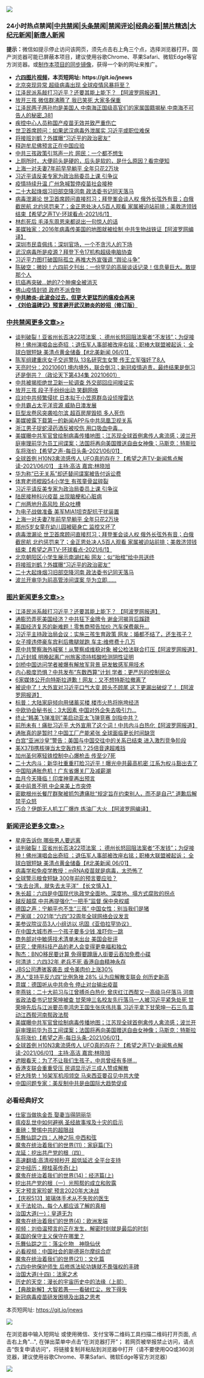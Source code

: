 ![](https://raw.githubusercontent.com/fqnews/bnews/master/64photo/fqnews-qr.jpg)

<div id="tt">
<h3>24小时热点禁闻|<a href="#%E4%B8%AD%E5%85%B1%E7%A6%81%E9%97%BB%E6%9B%B4%E5%A4%9A%E6%96%87%E7%AB%A0">中共禁闻</a>|<a href="#%E5%9B%BE%E7%89%87%E6%96%B0%E9%97%BB%E6%9B%B4%E5%A4%9A%E6%96%87%E7%AB%A0">头条禁闻</a>|<a href="#%E6%96%B0%E9%97%BB%E8%AF%84%E8%AE%BA%E6%9B%B4%E5%A4%9A%E6%96%87%E7%AB%A0">禁闻评论|<a href="#%E5%BF%85%E7%9C%8B%E7%BB%8F%E5%85%B8%E5%A5%BD%E6%96%87">经典必看|<a href="/video.md#%E7%A6%81%E7%89%87%E7%B2%BE%E9%80%89">禁片精选</a>|<a href="https://github.com/fqnews/djy/blob/master/gb/nf1351518.md#1">大纪元新闻</a>|<a href="https://github.com/fqnews/ntdtv/blob/master/gb/prog204.md#1">新唐人新闻</a></h3>
<div><b>提示：</b>微信如提示停止访问该网页，须先点击右上角三个点，选择浏览器打开。国产浏览器可能已屏蔽本项目，建议使用谷歌Chrome、苹果Safari、微软Edge等官方浏览器。或<a href="https://github.com/fqnews/bnews/blob/master/%E5%88%B6%E4%BD%9Cgit%E7%A6%81%E9%97%BB%E9%95%9C%E5%83%8F.md">制作本项目的同步镜像</a>，获得一个新的网址来推广。</div>
<ul>
<li><b><a href="http://d1.bdrive.tk/64.mp4" target="_blank">六四图片视频</a>，本页短网址: https://git.io/jnews</b></li>
<li><a href="/cbnews/20210601/1557835.md">北京突现异常 超级病毒出现 全球疫情风暴将至？</a></li>
<li><a href="/topimagenews/20210601/1557942.md">江泽民派系敲打习近平？还要其能上能下？ 【阿波罗网报道】</a></li>
<li><a href="/comments/20210601/1557978.md">放开三孩 微信群沸腾了 我已笑死 大家多保重</a></li>
<li><a href="/comments/20210601/1557830.md">江泽民两子两孙均是美国人 中南海正国级高官们的家属国籍揭秘 中南海不可告人的秘密_381</a></li>
<li><a href="/headline/20210601/1557998.md">疾控中心人员称国产疫苗无效并致严重伤亡</a></li>
<li><a href="/worldnews/20210601/1558150.md">世卫首席顾问：如果武汉病毒外泄属实 习近平或职位难保</a></li>
<li><a href="/cbnews/20210601/1558149.md">将接班刘鹤？外媒曝“习近平的政治密友”</a></li>
<li><a href="/cnnews/20210601/1557867.md">释迦牟尼佛预言正在中国应验</a></li>
<li><a href="/cbnews/20210601/1557915.md">中共三孩政策引骂声一片 网民：一个都不想生</a></li>
<li><a href="/health/20210601/1557882.md">上厕所时，大便前头是硬的，后头是软的，是什么原因？看完便知</a></li>
<li><a href="/cbnews/20210602/1558270.md">上海一对夫妻7年前早早躺平 全年只花2万块</a></li>
<li><a href="/cbnews/20210602/1558303.md">习近平请反美专家为政治局委员上课 引争议</a></li>
<li><a href="/cbnews/20210601/1557836.md">疫情持续升温 广州急喊暂停疫苗社会接种</a></li>
<li><a href="/cbnews/20210601/1558148.md">二十大起烽烟习旧部空降河南 政法委书记同天落马</a></li>
<li><a href="/comments/20210602/1558220.md">病毒泄漏论 世卫首席顾问直接怼习；拜登峯会谈人权 俄外长弦外有音；白俄截民航 北约惩罚来了；金正恩处决人5百人观看 家属被迫站前排；美救济领钱结束【希望之声TV-环球看点-2021/6/1】</a></li>
<li><a href="/cnnews/20210602/1558324.md">林彪死后 毛泽东周恩来都说出一句惊人的话</a></li>
<li><a href="/cnnews/20210601/1557904.md">美媒独家：2016年病毒传美国的地图就被绘制 中共生物战铁证【阿波罗网编译】</a></li>
<li><a href="/weiquan/20210601/1557926.md">深圳市民袁佩纬&#65306;深圳官场&#65292;一个不贪污人的下场</a></li>
<li><a href="/cbnews/20210601/1557969.md">武汉病毒所是疫源？拜登下令17机构超级电脑协查</a></li>
<li><a href="/ssgc/20210601/1557974.md">习近平力图打破国际孤立 再推大外宣强调 “舆论斗争”</a></li>
<li><a href="/bannedvideo/20210601/1558043.md">陈破空：微妙！六四前夕刊出：一份罕见的高层谈话记录！信息量巨大。敢提那个人</a></li>
<li><a href="/cnnews/20210602/1558286.md">抗癌再突破…她的7个肿瘤全被消灭</a></li>
<li><a href="/cbnews/20210601/1557956.md">佛山疫情封锁 政府不派食物</a></li>
<li><b><a href="/comments/20200211/1275071.md" target="_blank">中共肺炎-此波会过去，但更大更猛烈的瘟疫会再来</a></b></li>
<li><b><a href="/comments/20200207/1272816.md" target="_blank">《刘伯温碑记》预言避开武汉肺炎的妙招（修订版）</a></b></li>
</ul>
</div>

<div class="catlist">
<h3><a href="/cbnews/" target="_blank">中共禁闻</a><span><a href="/cbnews/" target="_blank" rel="nofollow">更多文章>></a></span></h3>
<ul>
<li><a href="/comments/20210602/1558468.md" target="_blank">谈判破裂！亚省州长否决22项法案 ； 德州长怒回阻法案者“不发钱”；为促接种！佛州演唱会出奇招 ；退伍军人事部被改座右铭；职棒大联盟被起诉； 全球白银短缺 美清点黄金储备【#北美新闻 06/01】</a></li>
<li><a href="/cbnews/20210602/1558461.md" target="_blank">陈军组建重庆女子交巡警队 13名研究生女警 传王立军强奸了8人</a></li>
<li><a href="/cbnews/20210602/1558460.md" target="_blank">天亮时分：20210601 境内境外，联合倒习；新冠疫情追责，最终结果是倒习还是倒共？（政论天下第434集 20210601）</a></li>
<li><a href="/cbnews/20210602/1558440.md" target="_blank">中共被揭拒绝世卫新一轮调查 外交部回应间接证实</a></li>
<li><a href="/cbnews/20210602/1558439.md" target="_blank">放开三孩 段子手纷纷出动 笑翻网络</a></li>
<li><a href="/cbnews/20210602/1558416.md" target="_blank">应对中共频繁侵扰 日本拟于小笠原群岛设侦搜雷达</a></li>
<li><a href="/cbnews/20210602/1558415.md" target="_blank">中共霸占太平洋资源 威胁日澳发展</a></li>
<li><a href="/cbnews/20210602/1558401.md" target="_blank">巨型龙卷风突袭哈尔滨 超百房屋毁损 多人死伤</a></li>
<li><a href="/cbnews/20210602/1558383.md" target="_blank">美媒披露下载第一的新闻APP与中共凤凰卫视关系</a></li>
<li><a href="/cbnews/20210602/1558382.md" target="_blank">浙江男子捉蛇浸药酒反被咬伤 用口吸血中毒…</a></li>
<li><a href="/comments/20210602/1558361.md" target="_blank">美媒曝中共军官曾绘制病毒传播地图；江苏现全球首例禽传人禽流感；波兰开庭审理前华为员工间谍案；法国将再向美国赠送自由女神像；马斯克：特斯拉车将涨价【希望之声-每日头条-2021/06/01】</a></li>
<li><a href="/comments/20210602/1558360.md" target="_blank">全球首例 H10N3禽流感传人 UFO真的存在？【希望之声TV-新闻焦点解读-2021/06/01】 主持:高洁  嘉宾:林晓旭</a></li>
<li><a href="/cbnews/20210602/1558352.md" target="_blank">华为称“已无关系”却还替间谍案被告付诉讼费</a></li>
<li><a href="/cbnews/20210602/1558342.md" target="_blank">体育老师棍殴54小学生 有孩童骨盆碎裂</a></li>
<li><a href="/cbnews/20210602/1558303.md" target="_blank">习近平请反美专家为政治局委员上课 引争议</a></li>
<li><a href="/cbnews/20210602/1558294.md" target="_blank">陆民接种科兴疫苗 出现脑梗和心脏病</a></li>
<li><a href="/cbnews/20210602/1558293.md" target="_blank">广州两地升高风险 民众吐槽</a></li>
<li><a href="/cbnews/20210602/1558271.md" target="_blank">为电子战做准备 美军MIA1坦克配抗干扰装置</a></li>
<li><a href="/cbnews/20210602/1558270.md" target="_blank">上海一对夫妻7年前早早躺平 全年只花2万块</a></li>
<li><a href="/cbnews/20210602/1558269.md" target="_blank">郑州5岁女童在幼儿园被砸身亡 监控又坏了</a></li>
<li><a href="/comments/20210602/1558220.md" target="_blank">病毒泄漏论 世卫首席顾问直接怼习；拜登峯会谈人权 俄外长弦外有音；白俄截民航 北约惩罚来了；金正恩处决人5百人观看 家属被迫站前排；美救济领钱结束【希望之声TV-环球看点-2021/6/1】</a></li>
<li><a href="/cbnews/20210601/1558160.md" target="_blank">北京朝阳区小学生展示南湖红船 网友：似“抬棺”给中共送终</a></li>
<li><a href="/cbnews/20210601/1558149.md" target="_blank">将接班刘鹤？外媒曝“习近平的政治密友”</a></li>
<li><a href="/cbnews/20210601/1558148.md" target="_blank">二十大起烽烟习旧部空降河南 政法委书记同天落马</a></li>
<li><a href="/cbnews/20210601/1558126.md" target="_blank">波兰开审华为前高管涉间谍案 华为立即……</a></li>

</ul>
</div>
<div class="catlist">
<h3><a href="/topimagenews/" target="_blank">图片新闻</a><span><a href="/topimagenews/" target="_blank" rel="nofollow">更多文章>></a></span></h3>
<ul>
<li><a href="/topimagenews/20210601/1557942.md" target="_blank">江泽民派系敲打习近平？还要其能上能下？ 【阿波罗网报道】</a></li>
<li><a href="/topimagenews/20210601/1557763.md" target="_blank">通膨恐弄死美国经济？中共狂下金牌令 谢金河揭背后蹊跷</a></li>
<li><a href="/topimagenews/20210601/1557490.md" target="_blank">美国经济复苏的新难题！零售商预告加价 汽车保费飙升…</a></li>
<li><a href="/topimagenews/20210531/1557253.md" target="_blank">习近平主持政治局会议：实施三孩生育政策 网友：婚都不结了，还生孩子？</a></li>
<li><a href="/topimagenews/20210531/1557216.md" target="_blank">女子撞违停豪车宾利后撒腿就跑 车主:维修费十几万</a></li>
<li><a href="/topimagenews/20210531/1557014.md" target="_blank">原中共警察海外喊冤！从警察成维稳对象 被公检法联合打压【阿波罗网报道】</a></li>
<li><a href="/topimagenews/20210531/1556882.md" target="_blank">几近封城 明晚起离广州旅客须持核酸检测阴性证明</a></li>
<li><a href="/topimagenews/20210531/1556881.md" target="_blank">剑桥中国访问学者被爆有解放军背景 研发敏感军用技术</a></li>
<li><a href="/topimagenews/20210530/1556364.md" target="_blank">内心极度恐惧？中共发布“东数西算”计划 学者：更严厉的控制民众</a></li>
<li><a href="/topimagenews/20210529/1556157.md" target="_blank">6家媒体公开向特斯拉道歉！网友：又不想特斯拉撤离了</a></li>
<li><a href="/topimagenews/20210529/1556099.md" target="_blank">被说中了！大外宣对习近平口气大变 顾头不顾尾 这下更漏出破绽了！【阿波罗网报道】</a></li>
<li><a href="/topimagenews/20210529/1555930.md" target="_blank">标普：大陆家庭倾向用储蓄买楼 楼市火热将拖垮经济</a></li>
<li><a href="/topimagenews/20210529/1555876.md" target="_blank">中欧协会秘书长：3大因素 中国对外企失去吸引力…</a></li>
<li><a href="/topimagenews/20210529/1555852.md" target="_blank">终止“韩美飞弹准则”美启动亚太飞弹竞赛 剑指中共？</a></li>
<li><a href="/topimagenews/20210528/1555477.md" target="_blank">前所未有！痛批习近平 大外宣用了这个词！中共内斗白热化【阿波罗网报道】</a></li>
<li><a href="/topimagenews/20210528/1555148.md" target="_blank">通胀真的是暂时？中国工厂产能紧张 全球面临更长时间缺货</a></li>
<li><a href="/topimagenews/20210527/1554774.md" target="_blank">白宫“亚洲沙皇”警告：美国与中国交往中的关系已结束 进入激烈竞争阶段</a></li>
<li><a href="/topimagenews/20210527/1554539.md" target="_blank">美X37B携核弹当太空轰炸机？25倍音速超难挡</a></li>
<li><a href="/topimagenews/20210527/1554450.md" target="_blank">加州圣何塞轻铁控制中心爆枪击 传至少7死</a></li>
<li><a href="/topimagenews/20210526/1554119.md" target="_blank">二十大内斗：新华社重重打脸习近平！曝光中共最高机密 江系为权斗豁出去了</a></li>
<li><a href="/topimagenews/20210526/1554065.md" target="_blank">中国陷通胀危机！广东省爆关厂及减薪潮</a></li>
<li><a href="/topimagenews/20210526/1554015.md" target="_blank">血月今天降临！印度神童再出预言</a></li>
<li><a href="/topimagenews/20210526/1553823.md" target="_blank">美中前景不明 中企来美上市突停</a></li>
<li><a href="/topimagenews/20210526/1553805.md" target="_blank">密歇根州长餐厅群聚被抓包遭痛批“规定旨在约束别人，而不是自己” 道歉后解禁平众怒</a></li>
<li><a href="/topimagenews/20210525/1553428.md" target="_blank">巧合？伊朗无人机工厂爆炸 炼油厂大火 【阿波罗网编译】</a></li>

</ul>
</div>
<div class="catlist">
<h3><a href="/comments/" target="_blank">新闻评论</a><span><a href="/comments/" target="_blank" rel="nofollow">更多文章>></a></span></h3>
<ul>
<li><a href="/comments/20210602/1558478.md" target="_blank">星座告诉你 哪些男人要远离</a></li>
<li><a href="/comments/20210602/1558468.md" target="_blank">谈判破裂！亚省州长否决22项法案 ； 德州长怒回阻法案者“不发钱”；为促接种！佛州演唱会出奇招 ；退伍军人事部被改座右铭；职棒大联盟被起诉； 全球白银短缺 美清点黄金储备【#北美新闻 06/01】</a></li>
<li><a href="/comments/20210602/1558462.md" target="_blank">病毒学和免疫学教授：mRNA疫苗就是病毒，太恐怖了</a></li>
<li><a href="/comments/20210602/1558446.md" target="_blank">全球警示粮食短缺 300年前的预言要应验？</a></li>
<li><a href="/comments/20210602/1558445.md" target="_blank">“失去台湾，就失去太平洋” 【长文慎入】</a></li>
<li><a href="/comments/20210602/1558444.md" target="_blank">朱长超：六四是中国现代执政党全面地、深度地、塌方式腐败的拐点</a></li>
<li><a href="/comments/20210602/1558435.md" target="_blank">越反越腐 中共再提强化“一把手”监督 保中央权威</a></li>
<li><a href="/comments/20210602/1558426.md" target="_blank">德国之声：宁躺平也不生“三孩” 中国女性：别当我们是猪</a></li>
<li><a href="/comments/20210602/1558425.md" target="_blank">严家祺：2021年“六四”32周年全球网络会议发言</a></li>
<li><a href="/comments/20210602/1558412.md" target="_blank">美参议院议员3人小组访以 巩固《亚伯拉罕协议》</a></li>
<li><a href="/comments/20210602/1558410.md" target="_blank">在中国大城市养一个孩子要多少钱 准吓你一跳</a></li>
<li><a href="/comments/20210602/1558392.md" target="_blank">商务部对中敏感技术清单未出台 美国会批评</a></li>
<li><a href="/comments/20210602/1558390.md" target="_blank">研究：使用科技产品的老人会变得更幸福和独立</a></li>
<li><a href="/comments/20210602/1558388.md" target="_blank">陶杰：BNO移民要计算 免得要蹲唐人街要云吞加免费小碟</a></li>
<li><a href="/comments/20210602/1558387.md" target="_blank">何清涟：六四32年 老兵不死 香港自由精神永存</a></li>
<li><a href="/comments/20210602/1558377.md" target="_blank">JBS公司遭骇客袭击 或令美肉价上涨30%</a></li>
<li><a href="/comments/20210602/1558374.md" target="_blank">港人“支持平反六四”比例急挫 28% 认为应解散支联会 创历史新高</a></li>
<li><a href="/comments/20210602/1558373.md" target="_blank">意媒：德国听从中共命令 停止对台输出疫苗</a></li>
<li><a href="/comments/20210602/1558367.md" target="_blank">李燕铭：二十大前习与江曾搏杀白热化 曾庆红江西帮又一高级马仔落马 河南省政法委书记甘荣坤被查 甘荣坤三名校友先行落马一人被习近平紧急处死 甘荣坤先后与江派要员李鸿忠王国生张庆伟共事 习近平拿下甘荣坤一石三鸟 震动江西帮河南帮政法帮</a></li>
<li><a href="/comments/20210602/1558361.md" target="_blank">美媒曝中共军官曾绘制病毒传播地图；江苏现全球首例禽传人禽流感；波兰开庭审理前华为员工间谍案；法国将再向美国赠送自由女神像；马斯克：特斯拉车将涨价【希望之声-每日头条-2021/06/01】</a></li>
<li><a href="/comments/20210602/1558360.md" target="_blank">全球首例 H10N3禽流感传人 UFO真的存在？【希望之声TV-新闻焦点解读-2021/06/01】 主持:高洁  嘉宾:林晓旭</a></li>
<li><a href="/comments/20210602/1558356.md" target="_blank">遮眼看天：为了不让我们生孩子，中共曾经有多拼…</a></li>
<li><a href="/comments/20210602/1558348.md" target="_blank">香港支联会重重受压 民调显示近三成人赞成解散</a></li>
<li><a href="/comments/20210602/1558347.md" target="_blank">好大阵势！16架军机闯领空 马来西亚要召见中共大使</a></li>
<li><a href="/comments/20210602/1558341.md" target="_blank">中国问题专家：美反制中共是由国际大趋势促成</a></li>

</ul>
</div>

<div class="catlist">
<h3>必看经典好文</h3>
<ul>
<li><a href="/lifebaike/20161111/612348.md" target="_blank">仕宦当做执金吾 娶妻当得阴丽华</a></li>
<li><a href="/comments/20200618/1346823.md" target="_blank">瘟疫乱世中如何避祸 圣经故事埃及十灾的启示</a></li>
<li><a href="/comments/20200717/1362287.md" target="_blank">重磅：警惕中共的超限战</a></li>
<li><a href="/tculture/20190101/791144.md" target="_blank">乐舞仙踪之四：人神之际 中西和弦</a></li>
<li><a href="/topimagenews/20180530/950691.md" target="_blank">魔鬼在统治着我们的世界(11)：家庭篇(下)</a></li>
<li><a href="/comments/20200930/1405812.md" target="_blank">龙延：挖出共产党的根（四）</a></li>
<li><a href="/comments/20210202/1479954.md" target="_blank">高速翻墙:高清视频秒开 超低延迟 全平台支持</a></li>
<li><a href="/tculture/xiulian/20151104/467495.md" target="_blank">定中经历：穆桂英传奇(上)</a></li>
<li><a href="/topimagenews/20180605/953415.md" target="_blank">魔鬼在统治着我们的世界(14)：经济篇(上)</a></li>
<li><a href="/comments/20200629/1352460.md" target="_blank">挖出共产党的根（一）光照帮的成立和败露</a></li>
<li><a href="/topimagenews/20200513/1327828.md" target="_blank">天才预言家珍妮 预言2020年大决战</a></li>
<li><a href="/cbnews/20210526/1554325.md" target="_blank">【庆祝513】玻璃体手术从不失败的医生</a></li>
<li><a href="/topimagenews/20161125/619230.md" target="_blank">关于法轮功，每个人都应该了解的真相</a></li>
<li><a href="/cbnews/20180307/911097.md" target="_blank">治国大道(一)：皇道无为</a></li>
<li><a href="/topimagenews/20180522/946266.md" target="_blank">魔鬼在统治着我们的世界(4)：欧洲发端</a></li>
<li><a href="/comments/20200628/1351782.md" target="_blank">视频：刘伯温预言的正在发生，解密时刻就是最后的时刻</a></li>
<li><a href="/lifebaike/20200520/1331379.md" target="_blank">美国的保守主义保守在哪里？</a></li>
<li><a href="/tculture/20190101/1056889.md" target="_blank">乐舞仙踪之三：落尘化物　神隐仙伏</a></li>
<li><a href="/comments/20200806/1375443.md" target="_blank">必看视频：中国社会的斯德哥尔摩综合症</a></li>
<li><a href="/comments/20180802/980476.md" target="_blank">魔鬼在统治着我们的世界(21)：文化篇</a></li>
<li><a href="/comments/20200926/1403542.md" target="_blank">六四中他保护师生 后修炼法轮功铸就不畏强权的丰碑</a></li>
<li><a href="/cbnews/20180320/916962.md" target="_blank">治国大道(十四)：法家之术</a></li>
<li><a href="/tculture/20121025/73065.md" target="_blank">历史的天空：漫长的宇宙历史中的法缘（上部）</a></li>
<li><a href="/comments/20201217/1449706.md" target="_blank">【典故新解】大智若愚——看破红尘，放下得失</a></li>
<li><a href="/comments/20200917/1029129.md" target="_blank">新冠病毒疫苗研发困境及出路之思考</a></li>

</ul>
</div>

本页短网址: https://git.io/jnews

![](https://raw.githubusercontent.com/fqnews/bnews/master/64photo/fqnews-qr.jpg)

在浏览器中输入短网址 或使用微信、支付宝等二维码工具扫描二维码打开页面, 点击右上角"...", 在弹出菜单中点击“在浏览器打开”； 若网页被举报禁止访问，请点击“恢复申请访问”，将链接复制并粘贴到浏览器中打开（请不要使用QQ或360浏览器，建议使用谷歌Chrome、苹果Safari、微软Edge等官方浏览器）

![](https://raw.githubusercontent.com/fqnews/bnews/master/64photo/wx.jpg)